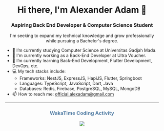<h1 align="center"> Hi there, I'm Alexander Adam 👋 </h1>
<h3 align="center">Aspiring Back End Developer & Computer Science Student </h3>

<p align="center"> I'm seeking to expand my technical knowledge and grow professionally while pursuing a Bachelor's degree.</p>


- 🔭 I’m currently studying Computer Science at Universitas Gadjah Mada.
- 💼 I'm currently working as a Back-End Developer at Ultra Voucher.
- 🌱 I’m currently learning Back-End Development, Flutter Development, DevOps, etc.
- 💻 My tech stacks include:
  - Frameworks: NestJS, ExpressJS, HapiJS, Flutter, Springboot
  - Languages: TypeScript, JavaScript, Dart, Java
  - Databases: Redis, Firebase, PostgreSQL, MySQL, MongoDB
- 📫 How to reach me: official.alexadam@gmail.com

-----

<h3 align="center"><font color="#527DA4">WakaTime Coding Activity</font></h3>
<div align='center'>
    <a href="https://wakatime.com/@alexadamm">
        <img src="https://wakatime.com/share/@46d157eb-ecfd-4f02-9c79-215665b57ede/64994a4d-e935-4b2f-9839-04d0b4cb8aa8.png" />
    </a>
</div>
